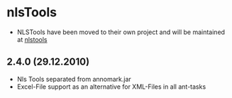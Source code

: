 # nlsTools #

  * NLSTools have been moved to their own project and will be maintained at [nlstools](http://code.google.com/p/nlstools/)

## 2.4.0 (29.12.2010) ##
  * Nls Tools separated from annomark.jar
  * Excel-File support as an alternative for XML-Files in all ant-tasks